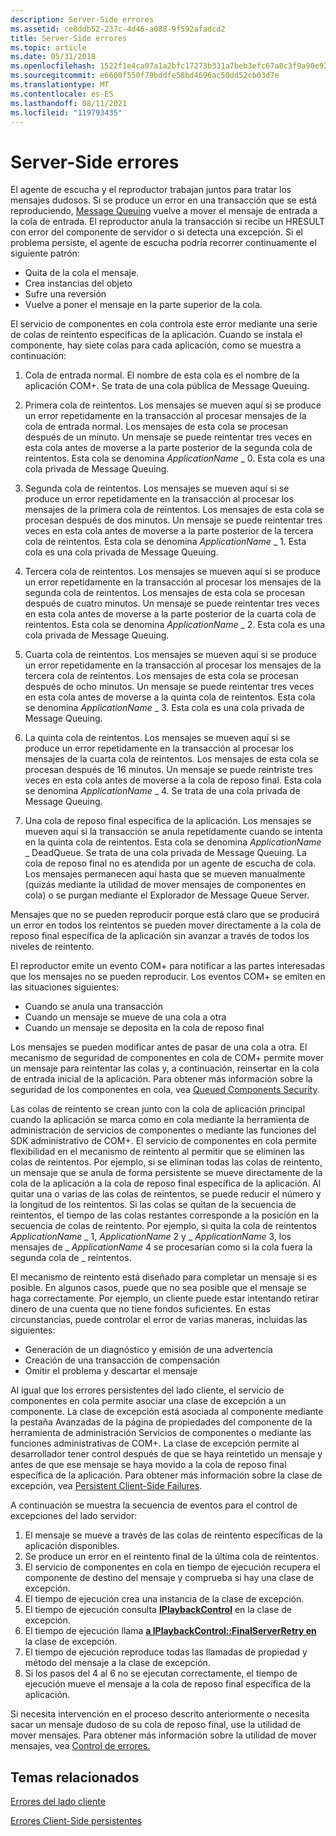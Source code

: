 ```yaml
---
description: Server-Side errores
ms.assetid: ce8ddb52-237c-4d46-a088-9f592afadcd2
title: Server-Side errores
ms.topic: article
ms.date: 05/31/2018
ms.openlocfilehash: 1522f1e4ca07a1a2bfc17273b331a7beb3efc67a8c3f9a90e925161949f694ca
ms.sourcegitcommit: e6600f550f79bddfe58bd4696ac50dd52cb03d7e
ms.translationtype: MT
ms.contentlocale: es-ES
ms.lasthandoff: 08/11/2021
ms.locfileid: "119793435"
---
```

# <a name="server-side-errors"></a>Server-Side errores

El agente de escucha y el reproductor trabajan juntos para tratar los mensajes dudosos. Si se produce un error en una transacción que se está reproduciendo, [Message Queuing](/previous-versions/windows/desktop/legacy/ms711472(v=vs.85)) vuelve a mover el mensaje de entrada a la cola de entrada. El reproductor anula la transacción si recibe un HRESULT con error del componente de servidor o si detecta una excepción. Si el problema persiste, el agente de escucha podría recorrer continuamente el siguiente patrón:

-   Quita de la cola el mensaje.
-   Crea instancias del objeto
-   Sufre una reversión
-   Vuelve a poner el mensaje en la parte superior de la cola.

El servicio de componentes en cola controla este error mediante una serie de colas de reintento específicas de la aplicación. Cuando se instala el componente, hay siete colas para cada aplicación, como se muestra a continuación:

1.  Cola de entrada normal. El nombre de esta cola es el nombre de la aplicación COM+. Se trata de una cola pública de Message Queuing.

2.  Primera cola de reintentos. Los mensajes se mueven aquí si se produce un error repetidamente en la transacción al procesar mensajes de la cola de entrada normal. Los mensajes de esta cola se procesan después de un minuto. Un mensaje se puede reintentar tres veces en esta cola antes de moverse a la parte posterior de la segunda cola de reintentos. Esta cola se denomina *ApplicationName* \_ 0. Esta cola es una cola privada de Message Queuing.

3.  Segunda cola de reintentos. Los mensajes se mueven aquí si se produce un error repetidamente en la transacción al procesar los mensajes de la primera cola de reintentos. Los mensajes de esta cola se procesan después de dos minutos. Un mensaje se puede reintentar tres veces en esta cola antes de moverse a la parte posterior de la tercera cola de reintentos. Esta cola se denomina *ApplicationName* \_ 1. Esta cola es una cola privada de Message Queuing.

4.  Tercera cola de reintentos. Los mensajes se mueven aquí si se produce un error repetidamente en la transacción al procesar los mensajes de la segunda cola de reintentos. Los mensajes de esta cola se procesan después de cuatro minutos. Un mensaje se puede reintentar tres veces en esta cola antes de moverse a la parte posterior de la cuarta cola de reintentos. Esta cola se denomina *ApplicationName* \_ 2. Esta cola es una cola privada de Message Queuing.

5.  Cuarta cola de reintentos. Los mensajes se mueven aquí si se produce un error repetidamente en la transacción al procesar los mensajes de la tercera cola de reintentos. Los mensajes de esta cola se procesan después de ocho minutos. Un mensaje se puede reintentar tres veces en esta cola antes de moverse a la quinta cola de reintentos. Esta cola se denomina *ApplicationName* \_ 3. Esta cola es una cola privada de Message Queuing.

6.  La quinta cola de reintentos. Los mensajes se mueven aquí si se produce un error repetidamente en la transacción al procesar los mensajes de la cuarta cola de reintentos. Los mensajes de esta cola se procesan después de 16 minutos. Un mensaje se puede reintriste tres veces en esta cola antes de moverse a la cola de reposo final. Esta cola se denomina *ApplicationName* \_ 4. Se trata de una cola privada de Message Queuing.

7.  Una cola de reposo final específica de la aplicación. Los mensajes se mueven aquí si la transacción se anula repetidamente cuando se intenta en la quinta cola de reintentos. Esta cola se denomina *ApplicationName* \_ DeadQueue. Se trata de una cola privada de Message Queuing. La cola de reposo final no es atendida por un agente de escucha de cola. Los mensajes permanecen aquí hasta que se mueven manualmente (quizás mediante la utilidad de mover mensajes de componentes en cola) o se purgan mediante el Explorador de Message Queue Server.

Mensajes que no se pueden reproducir porque está claro que se producirá un error en todos los reintentos se pueden mover directamente a la cola de reposo final específica de la aplicación sin avanzar a través de todos los niveles de reintento.

El reproductor emite un evento COM+ para notificar a las partes interesadas que los mensajes no se pueden reproducir. Los eventos COM+ se emiten en las situaciones siguientes:

-   Cuando se anula una transacción
-   Cuando un mensaje se mueve de una cola a otra
-   Cuando un mensaje se deposita en la cola de reposo final

Los mensajes se pueden modificar antes de pasar de una cola a otra. El mecanismo de seguridad de componentes en cola de COM+ permite mover un mensaje para reintentar las colas y, a continuación, reinsertar en la cola de entrada inicial de la aplicación. Para obtener más información sobre la seguridad de los componentes en cola, vea [Queued Components Security](queued-components-security.md).

Las colas de reintento se crean junto con la cola de aplicación principal cuando la aplicación se marca como en cola mediante la herramienta de administración de servicios de componentes o mediante las funciones del SDK administrativo de COM+. El servicio de componentes en cola permite flexibilidad en el mecanismo de reintento al permitir que se eliminen las colas de reintentos. Por ejemplo, si se eliminan todas las colas de reintento, un mensaje que se anula de forma persistente se mueve directamente de la cola de la aplicación a la cola de reposo final específica de la aplicación. Al quitar una o varias de las colas de reintentos, se puede reducir el número y la longitud de los reintentos. Si las colas se quitan de la secuencia de reintentos, el tiempo de las colas restantes corresponde a la posición en la secuencia de colas de reintento. Por ejemplo, si quita la cola de reintentos *ApplicationName* \_ 1, *ApplicationName* 2 y \_ *ApplicationName* 3, los mensajes de \_ *ApplicationName* 4 se procesarían como si la cola fuera la segunda cola de \_ reintentos.

El mecanismo de reintento está diseñado para completar un mensaje si es posible. En algunos casos, puede que no sea posible que el mensaje se haga correctamente. Por ejemplo, un cliente puede estar intentando retirar dinero de una cuenta que no tiene fondos suficientes. En estas circunstancias, puede controlar el error de varias maneras, incluidas las siguientes:

-   Generación de un diagnóstico y emisión de una advertencia
-   Creación de una transacción de compensación
-   Omitir el problema y descartar el mensaje

Al igual que los errores persistentes del lado cliente, el servicio de componentes en cola permite asociar una clase de excepción a un componente. La clase de excepción está  asociada al componente mediante la pestaña Avanzadas de la página de propiedades del componente de la herramienta de administración Servicios de componentes o mediante las funciones administrativas de COM+. La clase de excepción permite al desarrollador tener control después de que se haya reintetido un mensaje y antes de que ese mensaje se haya movido a la cola de reposo final específica de la aplicación. Para obtener más información sobre la clase de excepción, vea [Persistent Client-Side Failures](persistent-client-side-failures.md).

A continuación se muestra la secuencia de eventos para el control de excepciones del lado servidor:

1.  El mensaje se mueve a través de las colas de reintento específicas de la aplicación disponibles.
2.  Se produce un error en el reintento final de la última cola de reintentos.
3.  El servicio de componentes en cola en tiempo de ejecución recupera el componente de destino del mensaje y comprueba si hay una clase de excepción.
4.  El tiempo de ejecución crea una instancia de la clase de excepción.
5.  El tiempo de ejecución consulta [**IPlaybackControl**](/windows/desktop/api/ComSvcs/nn-comsvcs-iplaybackcontrol) en la clase de excepción.
6.  El tiempo de ejecución llama [**a IPlaybackControl::FinalServerRetry en**](/windows/desktop/api/ComSvcs/nf-comsvcs-iplaybackcontrol-finalserverretry) la clase de excepción.
7.  El tiempo de ejecución reproduce todas las llamadas de propiedad y método del mensaje a la clase de excepción.
8.  Si los pasos del 4 al 6 no se ejecutan correctamente, el tiempo de ejecución mueve el mensaje a la cola de reposo final específica de la aplicación.

Si necesita intervención en el proceso descrito anteriormente o necesita sacar un mensaje dudoso de su cola de reposo final, use la utilidad de mover mensajes. Para obtener más información sobre la utilidad de mover mensajes, vea [Control de errores.](handling-errors-in-queued-components.md)

## <a name="related-topics"></a>Temas relacionados

<dl> <dt>

[Errores del lado cliente](client-side-errors.md)
</dt> <dt>

[Errores Client-Side persistentes](persistent-client-side-failures.md)
</dt> </dl>

 

 



